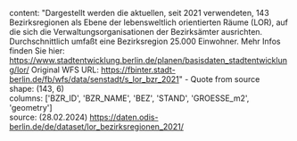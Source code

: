 content: "Dargestellt werden die aktuellen, seit 2021 verwendeten, 143 Bezirksregionen als Ebene der lebensweltlich orientierten Räume (LOR), auf die sich die Verwaltungsorganisationen der Bezirksämter ausrichten. Durchschnittlich umfaßt eine Bezirksregion 25.000 Einwohner. Mehr Infos finden Sie hier: https://www.stadtentwicklung.berlin.de/planen/basisdaten_stadtentwicklung/lor/
Original WFS URL: https://fbinter.stadt-berlin.de/fb/wfs/data/senstadt/s_lor_bzr_2021" - Quote from source  
shape: (143, 6)  
columns: ['BZR_ID', 'BZR_NAME', 'BEZ', 'STAND', 'GROESSE_m2', 'geometry']  
source: (28.02.2024) https://daten.odis-berlin.de/de/dataset/lor_bezirksregionen_2021/